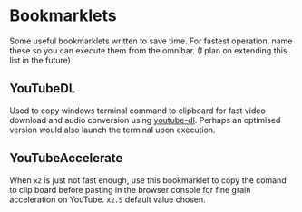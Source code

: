 # Bookmarklets
Some useful bookmarklets written to save time. For fastest operation, name these so you can execute them from the omnibar. (I plan on extending this list in the future)

## YouTubeDL
Used to copy windows terminal command to clipboard for fast video download and audio conversion using [youtube-dl](https://github.com/rg3/youtube-dl). Perhaps an optimised version would also launch the terminal upon execution. 

## YouTubeAccelerate
When `x2` is just not fast enough, use this bookmarklet to copy the comand to clip board before pasting in the browser console for fine grain acceleration on YouTube. `x2.5` default value chosen.
